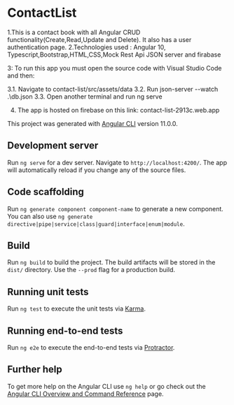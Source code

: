# ContactList


1.This is a contact book with all Angular CRUD functionality(Create,Read,Update and Delete). It also has a user authentication page.
2.Technologies used : Angular 10, Typescript,Bootstrap,HTML,CSS,Mock Rest Api JSON server and firabase

3: To run this app you must open the source code with Visual Studio Code and then:


  3.1.  Navigate to contact-list/src/assets/data
  3.2.  Run json-server --watch .\db.json 
  3.3.  Open another terminal and run ng serve
  
4. The app is hosted on firebase on this link:   contact-list-2913c.web.app

This project was generated with [Angular CLI](https://github.com/angular/angular-cli) version 11.0.0.

## Development server

Run `ng serve` for a dev server. Navigate to `http://localhost:4200/`. The app will automatically reload if you change any of the source files.

## Code scaffolding

Run `ng generate component component-name` to generate a new component. You can also use `ng generate directive|pipe|service|class|guard|interface|enum|module`.

## Build

Run `ng build` to build the project. The build artifacts will be stored in the `dist/` directory. Use the `--prod` flag for a production build.

## Running unit tests

Run `ng test` to execute the unit tests via [Karma](https://karma-runner.github.io).

## Running end-to-end tests

Run `ng e2e` to execute the end-to-end tests via [Protractor](http://www.protractortest.org/).

## Further help

To get more help on the Angular CLI use `ng help` or go check out the [Angular CLI Overview and Command Reference](https://angular.io/cli) page.
